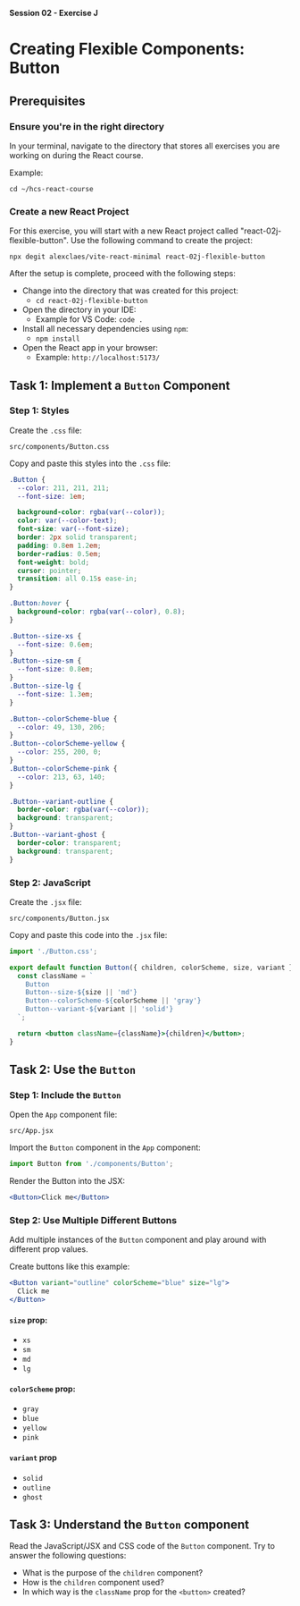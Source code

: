 **Session 02 - Exercise J**

# Creating Flexible Components: Button

## Prerequisites

### Ensure you're in the right directory

In your terminal, navigate to the directory that stores all exercises you are working on during the React course.

Example:

```
cd ~/hcs-react-course
```

### Create a new React Project

For this exercise, you will start with a new React project called "react-02j-flexible-button". Use the following command to create the project:

```
npx degit alexclaes/vite-react-minimal react-02j-flexible-button
```

After the setup is complete, proceed with the following steps:

- Change into the directory that was created for this project:
    - `cd react-02j-flexible-button`
- Open the directory in your IDE:
    - Example for VS Code: `code .`
- Install all necessary dependencies using `npm`:
    - `npm install`
- Open the React app in your browser:
    - Example: `http://localhost:5173/`

## Task 1: Implement a `Button` Component

### Step 1: Styles

Create the `.css` file:

```
src/components/Button.css
```

Copy and paste this styles into the `.css` file:

```css 
.Button {
  --color: 211, 211, 211;
  --font-size: 1em;

  background-color: rgba(var(--color));
  color: var(--color-text);
  font-size: var(--font-size);
  border: 2px solid transparent;
  padding: 0.8em 1.2em;
  border-radius: 0.5em;
  font-weight: bold;
  cursor: pointer;
  transition: all 0.15s ease-in;
}

.Button:hover {
  background-color: rgba(var(--color), 0.8);
}

.Button--size-xs {
  --font-size: 0.6em;
}
.Button--size-sm {
  --font-size: 0.8em;
}
.Button--size-lg {
  --font-size: 1.3em;
}

.Button--colorScheme-blue {
  --color: 49, 130, 206;
}
.Button--colorScheme-yellow {
  --color: 255, 200, 0;
}
.Button--colorScheme-pink {
  --color: 213, 63, 140;
}

.Button--variant-outline {
  border-color: rgba(var(--color));
  background: transparent;
}
.Button--variant-ghost {
  border-color: transparent;
  background: transparent;
}
```

### Step 2: JavaScript

Create the `.jsx` file:

```
src/components/Button.jsx
```

Copy and paste this code into the `.jsx` file:

```jsx
import './Button.css';

export default function Button({ children, colorScheme, size, variant }) {
  const className = `
    Button
    Button--size-${size || 'md'}
    Button--colorScheme-${colorScheme || 'gray'}
    Button--variant-${variant || 'solid'}
  `;

  return <button className={className}>{children}</button>;
}
```

## Task 2: Use the `Button`

### Step 1: Include the `Button`

Open the `App` component file:

```
src/App.jsx
```

Import the `Button` component in the `App` component:

```jsx
import Button from './components/Button';
```

Render the Button into the JSX:

```jsx
<Button>Click me</Button>
```

### Step 2: Use Multiple Different Buttons

Add multiple instances of the `Button` component and play around with different prop values.

Create buttons like this example:

```jsx
<Button variant="outline" colorScheme="blue" size="lg">
  Click me
</Button>
```

#### `size` prop:

- `xs`
- `sm`
- `md`
- `lg`

#### `colorScheme` prop:

- `gray`
- `blue`
- `yellow`
- `pink`

#### `variant` prop

- `solid`
- `outline`
- `ghost`

## Task 3: Understand the `Button` component

Read the JavaScript/JSX and CSS code of the `Button` component. Try to answer the following questions:

- What is the purpose of the `children` component?
- How is the `children` component used?
- In which way is the `className` prop for the `<button>` created?
